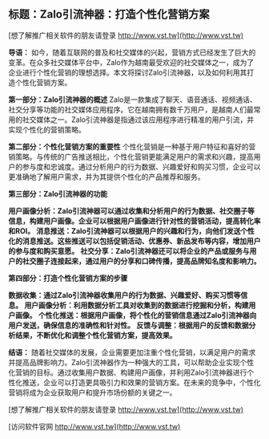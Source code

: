 ## **标题：Zalo引流神器：打造个性化营销方案**

[想了解推广相关软件的朋友请登录 http://www.vst.tw](http://www.vst.tw)

**导语：**
如今，随着互联网的普及和社交媒体的兴起，营销方式已经发生了巨大的变革。在众多社交媒体平台中，Zalo作为越南最受欢迎的社交媒体之一，成为了企业进行个性化营销的理想选择。本文将探讨Zalo引流神器，以及如何利用其打造个性化营销方案。

**第一部分：Zalo引流神器的概述**
Zalo是一款集成了聊天、语音通话、视频通话、社交分享等功能的社交媒体应用程序。它在越南拥有数千万用户，是越南人们最常用的社交媒体之一。Zalo引流神器是指通过该应用程序进行精准的用户引流，并实现个性化的营销策略。

**第二部分：个性化营销方案的重要性**
个性化营销是一种基于用户特征和喜好的营销策略。与传统的广告推送相比，个性化营销更能满足用户的需求和兴趣，提高用户的参与度和忠诚度。通过分析用户的行为数据、兴趣爱好和购买习惯，企业可以更准确地了解用户需求，并为其提供个性化的产品推荐和服务。

**第三部分：Zalo引流神器的功能**

**用户画像分析：Zalo引流神器可以通过收集和分析用户的行为数据、社交圈子等信息，构建用户画像。企业可以根据用户画像进行针对性的营销活动，提高转化率和ROI。**
**消息推送：Zalo引流神器可以根据用户的兴趣和行为，向他们发送个性化的消息推送。这些推送可以包括促销活动、优惠券、新品发布等内容，增加用户的参与度和购买意愿。**
**社交分享：Zalo引流神器还可以将企业的产品或服务与用户的社交圈子连接起来，通过用户的分享和口碑传播，提高品牌知名度和影响力。**

**第四部分：打造个性化营销方案的步骤**

**数据收集：通过Zalo引流神器收集用户的行为数据、兴趣爱好、购买习惯等信息。**
**用户画像分析：利用数据分析工具对收集到的数据进行挖掘和分析，构建用户画像。**
**个性化推送：根据用户画像，将个性化的营销信息通过Zalo引流神器向用户发送，确保信息的准确性和针对性。**
**反馈与调整：根据用户的反馈和数据分析结果，不断优化和调整个性化营销方案，提高效果。**

**结语：**
随着社交媒体的发展，企业需要更加注重个性化营销，以满足用户的需求并提高品牌影响力。Zalo引流神器作为一种强大的工具，可以帮助企业实现个性化营销的目标。通过收集用户数据、构建用户画像，并利用Zalo引流神器进行个性化推送，企业可以打造更具吸引力和效果的营销方案。在未来的竞争中，个性化营销将成为企业获取用户和提升市场份额的关键之一。

[想了解推广相关软件的朋友请登录 http://www.vst.tw](http://www.vst.tw)


[访问软件官网 http://www.vst.tw](http://www.vst.tw)
